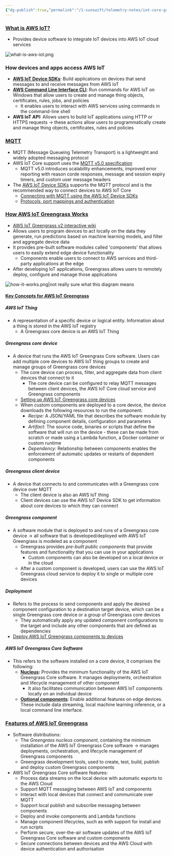 ```yaml
---
{"dg-publish":true,"permalink":"/1-sunswift/telemetry-notes/iot-core-greengrass-connection/"}
---
```


### [What is AWS IoT?](https://docs.aws.amazon.com/iot/latest/developerguide/what-is-aws-iot.html)
- Provides device software to integrate IoT devices into AWS IoT cloud services

![what-is-aws-iot.png](/img/user/Images%20&%20Attachments/what-is-aws-iot.png)

### How devices and apps access AWS IoT
- **[AWS IoT Device SDKs](https://github.com/aws/aws-iot-device-sdk-python-v2)**: Build applications on devices that send messages to and receive messages from AWS IoT
- **[AWS Command Line Interface CLI](https://docs.aws.amazon.com/cli/latest/userguide/cli-chap-welcome.html)**: Run commands for AWS IoT on Windows that allow users to create and manage thing objects, certificates, rules, jobs, and policies
	- It enables users to interact with AWS services using commands in the command-line shell
- **AWS IoT API:** Allows users to build IoT applications using HTTP or HTTPS requests -> these actions allow users to programmatically create and manage thing objects, certificates, rules and policies

### [MQTT](https://docs.aws.amazon.com/iot/latest/developerguide/mqtt.html)
- MQTT (Message Queueing Telemetry Transport) is a lightweight and widely adopted messaging protocol
- AWS IoT Core support uses the [MQTT v5.0 specification](http://docs.oasis-open.org/mqtt/mqtt/v5.0/mqtt-v5.0.html)
	- MQTT v5.0 introduces scalability enhancements, improved error reporting with reason corde responses, message and session expiry timers, and custom user message headers
- The [AWS IoT Device SDKs](https://docs.aws.amazon.com/iot/latest/developerguide/iot-connect-devices.html#iot-connect-device-sdks) supports the MQTT protocol and is the recommended way to connect devices to AWS IoT Core
	- [Connecting with MQTT using the AWS IoT Device SDKs](https://docs.aws.amazon.com/iot/latest/developerguide/mqtt.html#mqtt-sdk)
	- [Protocols, port mappings and authentication](https://docs.aws.amazon.com/iot/latest/developerguide/protocols.html#protocol-port-mapping)

### [How AWS IoT Greengrass Works](https://docs.aws.amazon.com/greengrass/v2/developerguide/how-it-works.html)
- [AWS IoT Greengrass v2 interactive wiki](https://catalog.us-east-1.prod.workshops.aws/workshops/5ecc2416-f956-4273-b729-d0d30556013f/en-US)
- Allows users to program devices to act locally on the data they generate, run predictions based on machine learning models, and filter and aggregate device data
- It provides pre-built software modules called 'components' that allows users to easily extend edge device functionality
	- Components enable users to connect to AWS services and third-party applications at the edge
- After developing IoT applications, Greengrass allows users to remotely deploy, configure and manage those applications 

![how-it-works.png|not really sure what this diagram means](/img/user/Images%20&%20Attachments/how-it-works.png)

#### [Key Concepts for AWS IoT Greengrass](https://docs.aws.amazon.com/greengrass/v2/developerguide/how-it-works.html#concept-overview)
##### AWS IoT Thing
- A representation of a specific device or logical entity. Information about a thing is stored in the AWS IoT registry
	- A Greengrass core device is an AWS IoT Thing

##### Greengrass core device
- A device that runs the AWS IoT Greengrass Core software. Users can add multiple core devices to AWS IoT thing groups to create and manage groups of Greengrass core devices
	- The core device can process, filter, and aggregate data from client devices that connect to it
		- The core device can be configured to relay MQTT messages between client devices, the AWS IoT Core cloud service and Greengrass components
	- [Setting up AWS IoT Greengrass core devices](https://docs.aws.amazon.com/greengrass/v2/developerguide/setting-up.html)
	- When custom components are deployed to a core device, the device downloads the following resources to run the component:
		- *Recipe:* A JSON/YAML file that describes the software module by defining component details, configuration and parameters
		- *Artifact:* The source code, binaries or scripts that define the software that will run on the device - these can be made from scratch or made using a Lambda function, a Docker container or custom runtime
		- *Dependency:* Relationship between components enables the enforcement of automatic updates or restarts of dependent components

##### Greengrass client device
- A device that connects to and communicates with a Greengrass core device over MQTT 
	- The client device is also an AWS IoT thing
	- Client devices can use the AWS IoT Device SDK to get information about core devices to which they can connect

##### Greengrass component
- A software module that is deployed to and runs of a Greengrass core device -> all software that is developed/deployed with AWS IoT Greengrass is modeled as a component
	- Greengrass provides *pre-built public components* that provide features and functionality that you can use in your applications
		- Custom components can also be developed on a local device or in the cloud
	- After a custom component is developed, users can use the AWS IoT Greengrass cloud service to deploy it to single or multiple core devices

##### Deployment
- Refers to the process to send components and apply the desired component configuration to a destination target device, which can be a single Greengrass core device or a group of Greengrass core devices
	- They automatically apply any updated component configurations to the target and include any other components that are defined as dependencies
- [Deploy AWS IoT Greengrass components to devices](https://docs.aws.amazon.com/greengrass/v2/developerguide/manage-deployments.html)

##### AWS IoT Greengrass Core Software
- This refers to the software installed on a core device, it comprises the following:
	- **[Nucleus](https://docs.aws.amazon.com/greengrass/v2/developerguide/greengrass-nucleus-component.html):** Provides the minimum functionality of the AWS IoT Greengrass Core software. It manages deployments, orchestration and lifecycle management of other component
		- It also facilitates communication between AWS IoT components locally on an individual device
	- **[Optional components](https://docs.aws.amazon.com/greengrass/v2/developerguide/public-components.html)**: Enable additional features on edge devices. These include data streaming, local machine learning inference, or a local command line interface.

### [Features of AWS IoT Greengrass](https://docs.aws.amazon.com/greengrass/v2/developerguide/how-it-works.html#components-and-features)
- Software distributions:
	- The *Greengrass nucleus component*, containing the minimum installation of the AWS IoT Greengrass Core software -> manages deployments, orchestration, and lifecycle management of Greengrass components
	- Greengrass development tools, used to create, test, build, publish and deploy custom Greengrass components
- AWS IoT Greengrass Core software features:
	- Process data streams on the local device with automatic exports to the AWS Cloud
	- Support MQTT messaging between AWS IoT and components
	- Interact with local devices that connect and communicate over MQTT
	- Support local publish and subscribe messaging between components
	- Deploy and invoke components and Lambda functions
	- Manage component lifecycles, such as with support for install and run scripts
	- Perform secure, over-the-air software updates of the AWS IoT Greengrass Core software and custom components
	- Secure connections between devices and the AWS Cloud with device authentication and authorisation